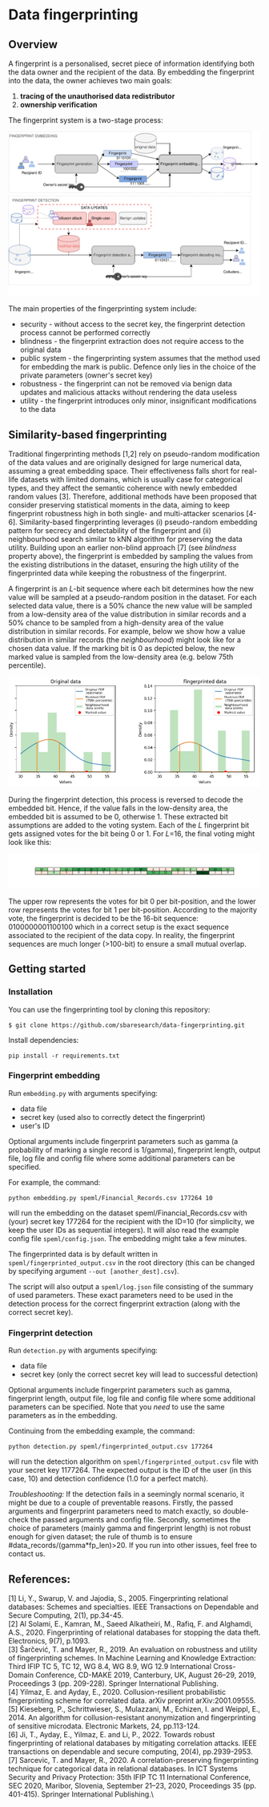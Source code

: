 # Data fingerprinting

## Overview
A fingerprint is a personalised, secret piece of information identifying both the data owner and the recipient of the data. 
By embedding the fingerprint into the data, the owner achieves two main goals: 
1. **tracing of the unauthorised data redistributor**
2. **ownership verification**

The fingerprint system is a two-stage process: 

![fingerprinting-system](static/images/fingerprinting-system.svg)

The main properties of the fingerprinting system include:
- security - without access to the secret key, the fingerprint detection process cannot be performed correctly
- blindness - the fingerprint extraction does not require access to the original data
- public system - the fingerprinting system assumes that the method used for embedding the mark is public. Defence only lies in the choice of the private parameters (owner's secret key)
- robustness - the fingerprint can not be removed via benign data updates and malicious attacks without rendering the data useless
- utility - the fingerprint introduces only minor, insignificant modifications to the data

## Similarity-based fingerprinting
Traditional fingerprinting methods [1,2] rely on pseudo-random modification of the data values and are originally designed for large numerical data, assuming a great embedding space. 
Their effectiveness falls short for real-life datasets with limited domains, which is usually case for categorical types, and they affect the semantic coherence with newly embedded random values [3]. 
Therefore, additional methods have been proposed that consider preserving statistical moments in the data, aiming to keep fingerprint robustness high in both single- and multi-attacker scenarios [4-6]. 
Similarity-based fingerprinting leverages (i) pseudo-random embedding pattern for secrecy and detectability of the fingerprint and (ii) neighbourhood search similar to kNN algorithm for preserving the data utility. 
Building upon an earlier non-blind approach [7] (see _blindness_ property above), the fingerprint is embedded by sampling the values from the existing distributions in the dataset, ensuring the high utility of the fingerprinted data while keeping the robustness of the fingerprint.

A fingerprint is an _L_-bit sequence where each bit determines how the new value will be sampled at a pseudo-random position in the dataset. For each selected data value, there is a 50% chance the new value will be sampled from a low-density area of the value distribution in similar records and a 50% chance to be sampled from a high-density area of the value distribution in similar records. 
For example, below we show how a value distribution in similar records (the _neighbourhood_) might look like for a chosen data value. If the marking bit is 0 as depicted below, the new marked value is sampled from the low-density area (e.g. below 75th percentile). 

![demo-sampling](static/images/demo.png)

During the fingerprint detection, this process is reversed to decode the embedded bit. Hence, if the value falls in the low-density area, the embedded bit is assumed to be 0, otherwise 1. These extracted bit assumptions are added to the voting system. Each of the _L_ fingerprint bit gets assigned votes for the bit being 0 or 1. For _L_=16, the final voting might look like this:

![demo-votes](static/images/demo-fpvotes.png)

The upper row represents the votes for bit 0 per bit-position, and the lower row represents the votes for bit 1 per bit-position. According to the majority vote, the fingerprint is decided to be the 16-bit sequence: 0100000001100100 which in a correct setup is the exact sequence associated to the recipient of the data copy. In reality, the fingerprint sequences are much longer (>100-bit) to ensure a small mutual overlap.

## Getting started 
### Installation
You can use the fingerprinting tool by cloning this repository:
```
$ git clone https://github.com/sbaresearch/data-fingerprinting.git
```
Install dependencies:
```
pip install -r requirements.txt
```

### Fingerprint embedding
Run ```embedding.py``` with arguments specifying:
- data file
- secret key (used also to correctly detect the fingerprint)
- user's ID

Optional arguments include fingerprint parameters such as gamma (a probability of marking a single record is 1/gamma), fingerprint length, output file, log file and config file where some additional parameters can be specified.

For example, the command:
```
python embedding.py speml/Financial_Records.csv 177264 10 
```
will run the embedding on the dataset speml/Financial_Records.csv with (your) secret key 177264 for the recipient with the ID=10 (for simplicity, we keep the user IDs as sequential integers).
It will also read the example config file ```speml/config.json```. The embedding might take a few minutes.

The fingerprinted data is by default written in ```speml/fingerprinted_output.csv``` in the root directory (this can be changed by specifying argument ```--out [another_dest].csv```).

The script will also output a ```speml/log.json``` file consisting of the summary of used parameters. These exact parameters need to be used in the detection process for the correct fingerprint extraction (along with the correct secret key).

### Fingerprint detection
Run ```detection.py``` with arguments specifying:
- data file
- secret key (only the correct secret key will lead to successful detection)

Optional arguments include fingerprint parameters such as gamma, fingerprint length, output file, log file and config file where some additional parameters can be specified.
Note that you _need_ to use the same parameters as in the embedding.

Continuing from the embedding example, the command:
```
python detection.py speml/fingerprinted_output.csv 177264  
```
will run the detection algorithm on ```speml/fingerprinted_output.csv``` file with your secret key 1177264. 
The expected output is the ID of the user (in this case, 10) and detection confidence (1.0 for a perfect match).

_Troubleshooting:_ If the detection fails in a seemingly normal scenario, it might be due to a couple of preventable reasons. 
Firstly, the passed arguments and fingerprint parameters need to match exactly, so double-check the passed arguments and config file. 
Secondly, sometimes the choice of parameters (mainly gamma and fingerprint length) is not robust enough for given dataset; the rule of thumb is to ensure #data_records/(gamma*fp_len)>20.
If you run into other issues, feel free to contact us.

## References: 
[1] Li, Y., Swarup, V. and Jajodia, S., 2005. Fingerprinting relational databases: Schemes and specialties. IEEE Transactions on Dependable and Secure Computing, 2(1), pp.34-45.\
[2] Al Solami, E., Kamran, M., Saeed Alkatheiri, M., Rafiq, F. and Alghamdi, A.S., 2020. Fingerprinting of relational databases for stopping the data theft. Electronics, 9(7), p.1093.\
[3] Šarčević, T. and Mayer, R., 2019. An evaluation on robustness and utility of fingerprinting schemes. In Machine Learning and Knowledge Extraction: Third IFIP TC 5, TC 12, WG 8.4, WG 8.9, WG 12.9 International Cross-Domain Conference, CD-MAKE 2019, Canterbury, UK, August 26–29, 2019, Proceedings 3 (pp. 209-228). Springer International Publishing.\
[4] Yilmaz, E. and Ayday, E., 2020. Collusion-resilient probabilistic fingerprinting scheme for correlated data. arXiv preprint arXiv:2001.09555.\
[5] Kieseberg, P., Schrittwieser, S., Mulazzani, M., Echizen, I. and Weippl, E., 2014. An algorithm for collusion-resistant anonymization and fingerprinting of sensitive microdata. Electronic Markets, 24, pp.113-124.\
[6] Ji, T., Ayday, E., Yilmaz, E. and Li, P., 2022. Towards robust fingerprinting of relational databases by mitigating correlation attacks. IEEE transactions on dependable and secure computing, 20(4), pp.2939-2953.\
[7] Sarcevic, T. and Mayer, R., 2020. A correlation-preserving fingerprinting technique for categorical data in relational databases. In ICT Systems Security and Privacy Protection: 35th IFIP TC 11 International Conference, SEC 2020, Maribor, Slovenia, September 21–23, 2020, Proceedings 35 (pp. 401-415). Springer International Publishing.\